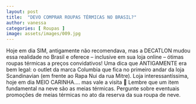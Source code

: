 ```yaml
---
layout: post
title:  "DEVO COMPRAR ROUPAS TÉRMICAS NO BRASIL?"
author: vanessa
categories: [ Roupas ]
image: assets/images/009.jpg
---
```

Hoje em dia SIM, antigamente não recomendava, mas a DECATLON mudou essa realidade no Brasil e oferece – inclusive em sua loja online – ótimas roupas térmicas a preços convidativos! 
Uma dica que ANTIGAMENTE era bem legal: o outlet da marca Columbia que fica no primeiro andar da loja Scandinavian (em frente ao Rapa Nui da rua Mitre). Loja interessantíssima, hoje em dia MEIO CARINHA.... mas vale a visita 
Lembre que um item fundamental na neve são as meias térmicas. Pergunte sobre eventuais promoções de meias térmicas no ato da reserva da sua roupa de neve.
